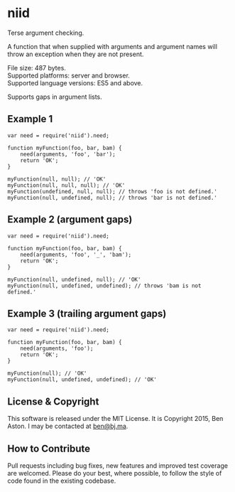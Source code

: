 # niid

Terse argument checking.

A function that when supplied with arguments and argument names will throw an exception when they are not present.

File size: 487 bytes.<br/>
Supported platforms: server and browser.<br/>
Supported language versions: ES5 and above.

Supports gaps in argument lists.

## Example 1

```
var need = require('niid').need;

function myFunction(foo, bar, bam) {
	need(arguments, 'foo', 'bar');
	return 'OK';
}

myFunction(null, null); // 'OK'
myFunction(null, null, null); // 'OK'
myFunction(undefined, null, null); // throws 'foo is not defined.'
myFunction(null, undefined, null); // throws 'bar is not defined.'
```

## Example 2 (argument gaps)

```
var need = require('niid').need;

function myFunction(foo, bar, bam) {
	need(arguments, 'foo', '_', 'bam');
	return 'OK';
}

myFunction(null, undefined, null); // 'OK'
myFunction(null, undefined, undefined); // throws 'bam is not defined.'
```

## Example 3 (trailing argument gaps)

```
var need = require('niid').need;

function myFunction(foo, bar, bam) {
	need(arguments, 'foo');
	return 'OK';
}

myFunction(null); // 'OK'
myFunction(null, undefined, undefined); // 'OK'
```

## License & Copyright

This software is released under the MIT License. It is Copyright 2015, Ben Aston. I may be contacted at ben@bj.ma.

## How to Contribute

Pull requests including bug fixes, new features and improved test coverage are welcomed. Please do your best, where possible, to follow the style of code found in the existing codebase.